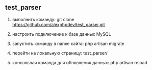 ## test_parser

1. выполнить команду: git clone https://github.com/alexphpdev/test_parser.git

2. настроить подключение к базе данных MySQL

3. запустить команду в папке сайта: php artisan migrate

4. перейти на локальную страницу: test_parser/

5. консольная команда для обновления данных: php artisan reload